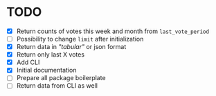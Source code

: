 # TODO

- [x] Return counts of votes this week and month from `last_vote_period`
- [ ] Possibility to change `limit` after initialization
- [x] Return data in *"tabular"* or json format
- [x] Return only last X votes
- [x] Add CLI
- [x] Initial documentation
- [ ] Prepare all package boilerplate
- [ ] Return data from CLI as well
